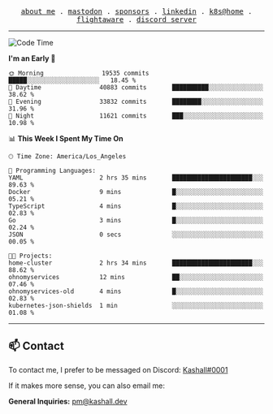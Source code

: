 <p align="center">
  <samp>
    <a href="https://jordanjones.org/">about me</a> .
    <a rel="me" href="https://mastodon.social/@kashall">mastodon</a> .
    <a href="https://github.com/sponsors/kashalls">sponsors</a> .
    <a href="https://linkedin.com/in/jordpjones">linkedin</a> .
    <a href="https://github.com/kashalls/home-cluster">k8s@home</a> .
    <a href="https://flightaware.com/adsb/stats/user/kashalls">flightaware</a> .
    <a href="https://discord.gg/V2WrCfqba9">discord server</a>
  </samp>
</p>

---

<!--START_SECTION:waka-->
![Code Time](http://img.shields.io/badge/Code%20Time-1%2C732%20hrs%2013%20mins-blue)

**I'm an Early 🐤** 

```text
🌞 Morning                19535 commits       █████░░░░░░░░░░░░░░░░░░░░   18.45 % 
🌆 Daytime                40883 commits       ██████████░░░░░░░░░░░░░░░   38.62 % 
🌃 Evening                33832 commits       ████████░░░░░░░░░░░░░░░░░   31.96 % 
🌙 Night                  11621 commits       ███░░░░░░░░░░░░░░░░░░░░░░   10.98 % 
```


📊 **This Week I Spent My Time On** 

```text
🕑︎ Time Zone: America/Los_Angeles

💬 Programming Languages: 
YAML                     2 hrs 35 mins       ██████████████████████░░░   89.63 % 
Docker                   9 mins              █░░░░░░░░░░░░░░░░░░░░░░░░   05.21 % 
TypeScript               4 mins              █░░░░░░░░░░░░░░░░░░░░░░░░   02.83 % 
Go                       3 mins              █░░░░░░░░░░░░░░░░░░░░░░░░   02.24 % 
JSON                     0 secs              ░░░░░░░░░░░░░░░░░░░░░░░░░   00.05 % 

🐱‍💻 Projects: 
home-cluster             2 hrs 34 mins       ██████████████████████░░░   88.62 % 
ohnomyservices           12 mins             ██░░░░░░░░░░░░░░░░░░░░░░░   07.46 % 
ohnomyservices-old       4 mins              █░░░░░░░░░░░░░░░░░░░░░░░░   02.83 % 
kubernetes-json-shields  1 min               ░░░░░░░░░░░░░░░░░░░░░░░░░   01.08 % 
```


<!--END_SECTION:waka-->

---

## 📫 Contact

To contact me, I prefer to be messaged on Discord:  [Kashall#0001](https://discord.com/users/201077739589992448)

If it makes more sense, you can also email me:

**General Inquiries:** pm@kashall.dev  
